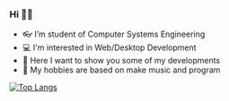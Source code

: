 ### Hi 👋😄
- 👓 I’m student of Computer Systems Engineering
- 💻 I'm interested in Web/Desktop Development
- 🎨 Here I want to show you some of my developments
- 🎼 My hobbies are based on make music and program

[![Top Langs](https://github-readme-stats.vercel.app/api/top-langs/?username=RubiselReyesLara&layout=compact)](https://github.com/RubiselReyesLara/github-readme-stats)

